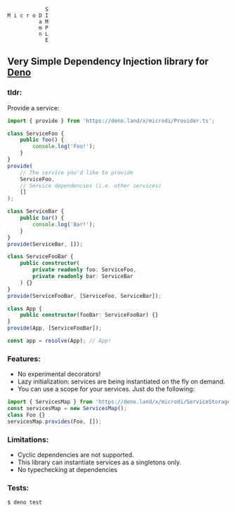 ```
            S
M i c r o D I
          a M
          m P
          n L
            E
```

## Very Simple Dependency Injection library for [Deno](https://deno.land)

### tldr:
Provide a service:
```typescript
import { provide } from 'https://deno.land/x/microdi/Provider.ts';

class ServiceFoo {
    public foo() {
        console.log('Foo!');
    }
}
provide(
    // The service you'd like to provide
    ServiceFoo,
    // Service dependencies (i.e. other services)
    []
);

class ServiceBar {
    public bar() {
        console.log('Bar!');
    }
}
provide(ServiceBar, []);

class ServiceFooBar {
    public constructor(
        private readonly foo: ServiceFoo,
        private readonly bar: ServiceBar
    ) {}
}
provide(ServiceFooBar, [ServiceFoo, ServiceBar]);

class App {
    public constructor(fooBar: ServiceFooBar) {}
}
provide(App, [ServiceFooBar]);

const app = resolve(App); // App!
```

### Features:
- No experimental decorators!
- Lazy initialization: services are being instantiated on the fly on demand.
- You can use a scope for your services. Just do the following:
```typescript
import { ServicesMap } from 'https://deno.land/x/microdi/ServiceStorage.ts';
const servicesMap = new ServicesMap();
class Foo {}
servicesMap.provides(Foo, []);
```

### Limitations:
- Cyclic dependencies are not supported.
- This library can instantiate services as a singletons only.
- No typechecking at dependencies

### Tests:
```
$ deno test
```
